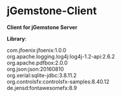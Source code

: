 # jGemstone-Client
**Client for jGemstone Server**


**Library**:

com.jfoenix:jfoenix:1.0.0<br>
org.apache.logging.log4j:log4j-1.2-api:2.6.2<br>
org.apache.pdfbox:2.0.0<br>
org.json:json:20160810<br>
org.xerial:sqlite-jdbc:3.8.11.2<br>
org.controlsfx:controlsfx-samples:8.40.12<br>
de.jensd:fontawesomefx:8.9